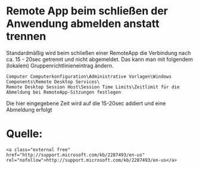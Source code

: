 # Remote App beim schließen der Anwendung abmelden anstatt trennen

Standardmäßig wird beim schließen einer RemoteApp die Verbindung nach ca. 15 - 20sec getrennt und nicht abgemeldet. Das kann man mit folgendem (lokalem) Gruppenrichtlinieneintrag ändern.

```
Computer Computerkonfiguration\Administrative Vorlagen\Windows Components\Remote Desktop Services\
Remote Desktop Session Host\Session Time Limits\Zeitlimit für die Abmeldung bei RemoteApp-Sitzungen festlegen
```

Die hier eingegebene Zeit wird auf die 15-20sec addiert und eine Abmeldung erfolgt

# <span class="mw-headline" id="bkmrk-quelle%3A-1">Quelle:</span>

```
<a class="external free" href="http://support.microsoft.com/kb/2287493/en-us" rel="nofollow">http://support.microsoft.com/kb/2287493/en-us</a>
```
